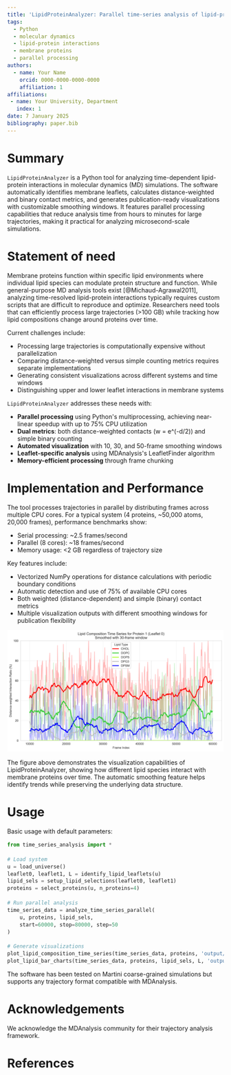 ```yaml
---
title: 'LipidProteinAnalyzer: Parallel time-series analysis of lipid-protein interactions in molecular dynamics simulations'
tags:
  - Python
  - molecular dynamics
  - lipid-protein interactions
  - membrane proteins
  - parallel processing
authors:
  - name: Your Name
    orcid: 0000-0000-0000-0000
    affiliation: 1
affiliations:
 - name: Your University, Department
   index: 1
date: 7 January 2025
bibliography: paper.bib
---
```


# Summary

`LipidProteinAnalyzer` is a Python tool for analyzing time-dependent lipid-protein interactions in molecular dynamics (MD) simulations. The software automatically identifies membrane leaflets, calculates distance-weighted and binary contact metrics, and generates publication-ready visualizations with customizable smoothing windows. It features parallel processing capabilities that reduce analysis time from hours to minutes for large trajectories, making it practical for analyzing microsecond-scale simulations.

# Statement of need

Membrane proteins function within specific lipid environments where individual lipid species can modulate protein structure and function. While general-purpose MD analysis tools exist [@Michaud-Agrawal2011], analyzing time-resolved lipid-protein interactions typically requires custom scripts that are difficult to reproduce and optimize. Researchers need tools that can efficiently process large trajectories (>100 GB) while tracking how lipid compositions change around proteins over time.

Current challenges include:
- Processing large trajectories is computationally expensive without parallelization
- Comparing distance-weighted versus simple counting metrics requires separate implementations
- Generating consistent visualizations across different systems and time windows
- Distinguishing upper and lower leaflet interactions in membrane systems

`LipidProteinAnalyzer` addresses these needs with:
- **Parallel processing** using Python's multiprocessing, achieving near-linear speedup with up to 75% CPU utilization
- **Dual metrics**: both distance-weighted contacts (w = e^(-d/2)) and simple binary counting
- **Automated visualization** with 10, 30, and 50-frame smoothing windows
- **Leaflet-specific analysis** using MDAnalysis's LeafletFinder algorithm
- **Memory-efficient processing** through frame chunking


# Implementation and Performance

The tool processes trajectories in parallel by distributing frames across multiple CPU cores. For a typical system (4 proteins, ~50,000 atoms, 20,000 frames), performance benchmarks show:
- Serial processing: ~2.5 frames/second
- Parallel (8 cores): ~18 frames/second
- Memory usage: <2 GB regardless of trajectory size

Key features include:
- Vectorized NumPy operations for distance calculations with periodic boundary conditions
- Automatic detection and use of 75% of available CPU cores
- Both weighted (distance-dependent) and simple (binary) contact metrics
- Multiple visualization outputs with different smoothing windows for publication flexibility

![Figure 1: Time-series analysis of lipid-protein interactions. The software tracks multiple lipid types (POPC, POPE, POPS, and cholesterol) around membrane proteins over the simulation trajectory. Each panel shows one protein with smoothed trends highlighting temporal changes in lipid composition.](figures/figure1.png)

The figure above demonstrates the visualization capabilities of LipidProteinAnalyzer, showing how different lipid species interact with membrane proteins over time. The automatic smoothing feature helps identify trends while preserving the underlying data structure.

# Usage

Basic usage with default parameters:

```python
from time_series_analysis import *

# Load system
u = load_universe()
leaflet0, leaflet1, L = identify_lipid_leaflets(u)
lipid_sels = setup_lipid_selections(leaflet0, leaflet1)
proteins = select_proteins(u, n_proteins=4)

# Run parallel analysis
time_series_data = analyze_time_series_parallel(
    u, proteins, lipid_sels, 
    start=60000, stop=80000, step=50
)

# Generate visualizations
plot_lipid_composition_time_series(time_series_data, proteins, 'output/')
plot_lipid_bar_charts(time_series_data, proteins, lipid_sels, L, 'output/')
```

The software has been tested on Martini coarse-grained simulations but supports any trajectory format compatible with MDAnalysis.

# Acknowledgements

We acknowledge the MDAnalysis community for their trajectory analysis framework.

# References